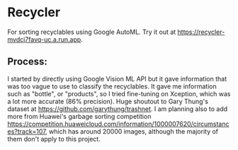 # Recycler
For sorting recyclables using Google AutoML. Try it out at https://recycler-mvdcj7favq-uc.a.run.app.

## Process:
I started by directly using Google Vision ML API but it gave information that was too vague to use to classify the recyclables.
It gave me information such as "bottle", or "products", so I tried fine-tuning on Xception, which was a lot more accurate 
(86% precision). Huge shoutout to Gary Thung's dataset at https://github.com/garythung/trashnet. I am planning also to 
add more from Huawei's garbage sorting competition https://competition.huaweicloud.com/information/1000007620/circumstances?track=107,
which has around 20000 images, although the majority of them don't apply to this project.
